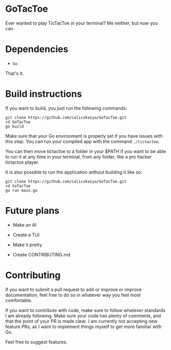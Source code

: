 # GoTacToe
Ever wanted to play TicTacToe in your terminal? Me neither, but now you can.

# Dependencies
- `Go`

That's it.

# Build instructions
If you want to build, you just run the following commands:
```
git clone https://github.com/calicokaiya/GoTacToe.git
cd GoTacToe
go build
```
Make sure that your Go environment is properly set if you have issues with this step. You can run your compiled app with the command `./tictactoe`. 

You can then move tictactoe to a folder in your $PATH if you want to be able to run it at any time in your terminal, from any folder, like a pro hacker tictactoe player.

It is also possible to run the application without building it like so:
```
git clone https://github.com/calicokaiya/GoTacToe.git
cd GoTacToe
go run main.go
```

# Future plans
- Make an AI

- Create a TUI

- Make it pretty

- Create CONTRIBUTING.md


# Contributing
If you want to submit a pull request to add or improve or improve documentation, feel free to do so in whatever way you feel most comfortable.

If you want to contribute with code, make sure to follow whatever standards I am already following. Make sure your code has plenty of comments, and that the point of your PR is made clear. I am currently not accepting new feature PRs, as I want to implement things myself to get more familiar with Go.

Feel free to suggest features.
